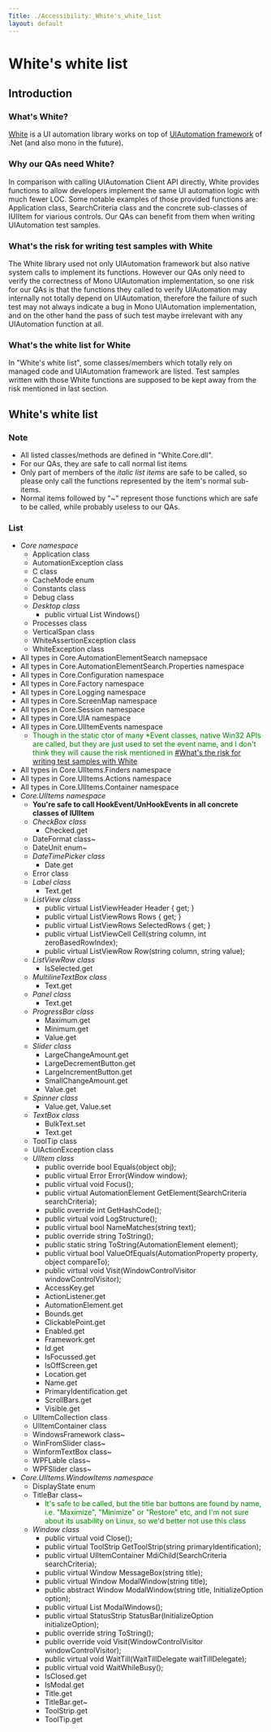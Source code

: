 ```yaml
---
Title: ./Accessibility:_White's_white_list
layout: default
---
```


White's white list
==================

Introduction
------------

### What's White?

[White](http://www.codeplex.com/white/) is a UI automation library works
on top of [UIAutomation
framework](http://msdn.microsoft.com/en-us/library/ms747327.aspx) of
.Net (and also mono in the future).

### Why our QAs need White?

In comparison with calling UIAutomation Client API directly, White
provides functions to allow developers implement the same UI automation
logic with much fewer LOC. Some notable examples of those provided
functions are: Application class, SearchCriteria class and the concrete
sub-classes of IUIItem for viarious controls. Our QAs can benefit from
them when writing UIAutomation test samples.

### What's the risk for writing test samples with White

The White library used not only UIAutomation framework but also native
system calls to implement its functions. However our QAs only need to
verify the correctness of Mono UIAutomation implementation, so one risk
for our QAs is that the functions they called to verify UIAutomation may
internally not totally depend on UIAutomation, therefore the failure of
such test may not always indicate a bug in Mono UIAutomation
implementation, and on the other hand the pass of such test maybe
irrelevant with any UIAutomation function at all.

### What's the white list for White

In "White's white list", some classes/members which totally rely on
managed code and UIAutomation framework are listed. Test samples written
with those White functions are supposed to be kept away from the risk
mentioned in last section.

White's white list
------------------

### Note

-   All listed classes/methods are defined in "White.Core.dll".
-   For our QAs, they are safe to call normal list items
-   Only part of members of the *italic list items* are safe to be
    called, so please only call the functions represented by the item's
    normal sub-items.
-   Normal items followed by "\~" represent those functions which are
    safe to be called, while probably useless to our QAs.

### List

-   *Core namespace*
    -   Application class
    -   AutomationException class
    -   C class
    -   CacheMode enum
    -   Constants class
    -   Debug class
    -   *Desktop class*
        -   public virtual List<Window> Windows()
    -   Processes class
    -   VerticalSpan class
    -   WhiteAssertionException class
    -   WhiteException class
-   All types in Core.AutomationElementSearch namepsace
-   All types in Core.AutomationElementSearch.Properties namespace
-   All types in Core.Configuration namespace
-   All types in Core.Factory namespace
-   All types in Core.Logging namespace
-   All types in Core.ScreenMap namespace
-   All types in Core.Session namespace
-   All types in Core.UIA namespace
-   All types in Core.UIItemEvents namespace
    -   <span style="color:green">Though in the static ctor of many
        \*Event classes, native Win32 APIs are called, but they are just
        used to set the event name, and I don't think they will cause
        the risk mentioned in [\#What's the risk for writing test
        samples with
        White](#What'{{site.url}}/s_the_risk_for_writing_test_samples_with_White "wikilink")</span>
-   All types in Core.UIItems.Finders namespace
-   All types in Core.UIItems.Actions namespace
-   All types in Core.UIItems.Container namespace
-   *Core.UIItems namespace*
    -   **You're safe to call HookEvent/UnHookEvents in all concrete
        classes of IUIItem**
    -   *CheckBox class*
        -   Checked.get
    -   DateFormat class\~
    -   DateUnit enum\~
    -   *DateTimePicker class*
        -   Date.get
    -   Error class
    -   *Label class*
        -   Text.get
    -   *ListView class*
        -   public virtual ListViewHeader Header { get; }
        -   public virtual ListViewRows Rows { get; }
        -   public virtual ListViewRows SelectedRows { get; }
        -   public virtual ListViewCell Cell(string column, int
            zeroBasedRowIndex);
        -   public virtual ListViewRow Row(string column, string value);
    -   *ListViewRow class*
        -   IsSelected.get
    -   *MultilineTextBox class*
        -   Text.get
    -   *Panel class*
        -   Text.get
    -   *ProgressBar class*
        -   Maximum.get
        -   Minimum.get
        -   Value.get
    -   *Slider class*
        -   LargeChangeAmount.get
        -   LargeDecrementButton.get
        -   LargeIncrementButton.get
        -   SmallChangeAmount.get
        -   Value.get
    -   *Spinner class*
        -   Value.get, Value.set
    -   *TextBox class*
        -   BulkText.set
        -   Text.get
    -   ToolTip class
    -   UIActionException class
    -   *UIItem class*
        -   public override bool Equals(object obj);
        -   public virtual Error Error(Window window);
        -   public virtual void Focus();
        -   public virtual AutomationElement GetElement(SearchCriteria
            searchCriteria);
        -   public override int GetHashCode();
        -   public virtual void LogStructure();
        -   public virtual bool NameMatches(string text);
        -   public override string ToString();
        -   public static string ToString(AutomationElement element);
        -   public virtual bool ValueOfEquals(AutomationProperty
            property, object compareTo);
        -   public virtual void Visit(WindowControlVisitor
            windowControlVisitor);
        -   AccessKey.get
        -   ActionListener.get
        -   AutomationElement.get
        -   Bounds.get
        -   ClickablePoint.get
        -   Enabled.get
        -   Framework.get
        -   Id.get
        -   IsFocussed.get
        -   IsOffScreen.get
        -   Location.get
        -   Name.get
        -   PrimaryIdentification.get
        -   ScrollBars.get
        -   Visible.get
    -   UIItemCollection class
    -   UIItemContainer class
    -   WindowsFramework class\~
    -   WinFromSlider class\~
    -   WinformTextBox class\~
    -   WPFLable class\~
    -   WPFSlider class\~
-   *Core.UIItems.WindowItems namespace*
    -   DisplayState enum
    -   TitleBar class\~
        -   <span style="color:green">It's safe to be called, but the
            title bar buttons are found by name, i.e. "Maximize",
            "Minimize" or "Restore" etc, and I'm not sure about its
            usability on Linux, so we'd better not use this class</span>
    -   *Window class*
        -   public virtual void Close();
        -   public virtual ToolStrip GetToolStrip(string
            primaryIdentification);
        -   public virtual UIItemContainer MdiChild(SearchCriteria
            searchCriteria);
        -   public virtual Window MessageBox(string title);
        -   public virtual Window ModalWindow(string title);
        -   public abstract Window ModalWindow(string title,
            InitializeOption option);
        -   public virtual List<Window> ModalWindows();
        -   public virtual StatusStrip StatusBar(InitializeOption
            initializeOption);
        -   public override string ToString();
        -   public override void Visit(WindowControlVisitor
            windowControlVisitor);
        -   public virtual void WaitTill(WaitTillDelegate
            waitTillDelegate);
        -   public virtual void WaitWhileBusy();
        -   IsClosed.get
        -   IsModal.get
        -   Title.get
        -   TitleBar.get\~
        -   ToolStrip.get
        -   ToolTip.get
